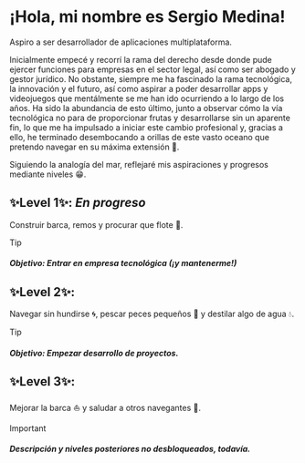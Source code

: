 # ¡Hola, mi nombre es Sergio Medina!

Aspiro a ser desarrollador de aplicaciones multiplataforma.

Inicialmente empecé y recorrí la rama del derecho desde donde pude ejercer funciones para empresas en el sector legal, así como ser abogado y gestor jurídico. No obstante, siempre me ha fascinado la rama tecnológica, la innovación y el futuro, así como aspirar a poder desarrollar apps y videojuegos que mentálmente se me han ido ocurriendo a lo largo de los años. Ha sido la abundancia de esto último, junto a observar cómo la vía tecnológica no para de proporcionar frutas y desarrollarse sin un aparente fin, lo que me ha impulsado a iniciar este cambio profesional y, gracias a ello, he terminado desembocando a orillas de este vasto oceano que pretendo navegar en su máxima extensión 🌊.

Siguiendo la analogía del mar, reflejaré mis aspiraciones y progresos mediante niveles 😁.

## ✨Level 1✨: _En progreso_
Construir barca, remos y procurar que flote 🚣. 
> [!TIP]
> ##### Objetivo: Entrar en empresa tecnológica (¡y mantenerme!) 

## ✨Level 2✨: 
Navegar sin hundirse 🌀, pescar peces pequeños 🎣 y destilar algo de agua 💧.
> [!TIP]
> ##### Objetivo: Empezar desarrollo de proyectos.

## ✨Level 3✨:
Mejorar la barca ⛵ y saludar a otros navegantes 🙋.

> [!IMPORTANT]
> ##### Descripción  y niveles posteriores no desbloqueados, todavía.


